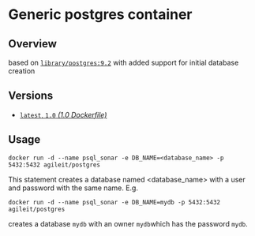# Generic postgres container
## Overview
based on [`library/postgres:9.2`](https://github.com/docker-library/postgres/blob/bfca9b8a92a99ccfc8f04933b7ecc29a108c7f49/9.2/Dockerfile) with added support for initial database creation

## Versions
* [`latest`, `1.0` *(1.0 Dockerfile)*](https://github.com/agile-it/docker-postgres/blob/master/Dockerfile)

## Usage

`docker run -d --name psql_sonar -e DB_NAME=<database_name> -p 5432:5432 agileit/postgres`

This statement creates a database named <database_name> with a user and password with the same name. E.g.

`docker run -d --name psql_sonar -e DB_NAME=mydb -p 5432:5432 agileit/postgres`

creates a database `mydb` with an owner `mydb`which has the password `mydb`.